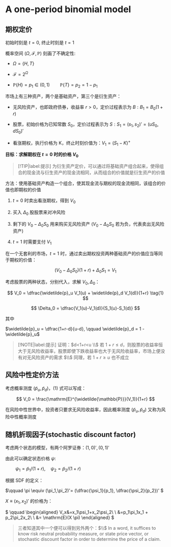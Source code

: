 # A one-period binomial model

## 期权定价

初始时刻是 $t=0$, 终止时刻是 $t=1$

概率空间 $\left(\Omega,\mathcal{F},\mathbb{P}\right)$ 刻画了不确定性:

* $\Omega = \{H,T\}$

* $\mathcal{F} = 2^{\Omega}$

* $\mathbb{P}\{H\} = p_1 \in (0,1) \qquad \mathbb{P}\{T\} = p_2 = 1 -p_1$

市场上有三种资产，两个是基础资产，第三个是衍生资产：

* 无风险资产，也即政府债券，收益率 $r > 0$，定价过程表示为 $B: B_1 = B_0(1+r)$

* 股票，初始价格为已知常数 $S_0$，定价过程表示为 $S: S_1 = (s_1,s_2)' = (uS_0,dS_0)'$

* 看涨期权，执行价格为 K，终止时刻价值为：$V_1 = (S_1-K)^{+}$

**目标：求解期权在 $t=0$ 时的价格 $V_0$**

>[!TIP|label:提示]
>为衍生资产定价，可以通过将基础资产组合起来，使得组合的现金流与衍生资产的现金流相同，从而组合的价值就是衍生资产的价值

方法：使用基础资产构造一个组合，使其现金流与期权的现金流相同，该组合的价值也即期权的价值

1. $t=0$ 时卖出看涨期权，得到 $V_0$

2. 买入 $\Delta_0$ 股股票来对冲风险

3. 剩下的 $V_0-\Delta_0 S_0$ 用来购买无风险资产 ($V_0-\Delta_0 S_0$ 若为负，代表卖出无风险资产)

4. $t=1$ 时需要支付 $V_1$

在一个无套利的市场，$t=1$ 时，通过卖出期权投资两种基础资产的价值应当等同于期权的价值：

$$
(V_0-\Delta_0 S_0)(1+r) + \Delta_0 S_1 = V_1
$$

考虑股票的两种状态，分别代入，求解 $V_0,\Delta_0$：

$$
V_0 = \dfrac{\widetilde{p}_u V_1(u) + \widetilde{p}_d V_1(d)}{1+r} \tag{1}
$$

$$
\Delta_0 = \dfrac{V_1(u)-V_1(d)}{S_1(u)-S_1(d)}
$$

其中

$\widetilde{p}_u = \dfrac{1+r-d}{u-d}, \qquad \widetilde{p}_d = 1 - \widetilde{p}_u$

>[!NOTE|label:提示]
>证明：$d<1+r<u \\$
>若 $1+r \leq d$，则股票的收益率恒大于无风险收益率，股票即使下跌收益率也大于无风险收益率，市场上便没有对无风险资产的需求 $\\$ 同理，若 $1+r \geq u$ 也不成立

## 风险中性定价方法

考虑概率测度 $(\widetilde{p}_u, \widetilde{p}_d)$，(1) 式可以写成：

$$
V_0 = \frac{\mathrm{E}^{\widetilde{\mathbb{P}}}(V_1)}{1+r}
$$

在风险中性世界中，投资者只要求无风险收益率，因此概率测度 $(\widetilde{p}_u, \widetilde{p}_d)$ 又称为风险中性概率测度

## 随机折现因子(stochastic discount factor)

考虑两个状态的模型，有两个阿罗证券：$(1,0)',(0,1)'$

由此可以确定状态价格 $\psi:$

$\qquad \psi_1=\widetilde{p}_1/(1+r),\quad \psi_2=\widetilde{p}_2/(1+r)$

根据 SDF 的定义：

$\qquad \pi \equiv (\pi_1,\pi_2)'= (\dfrac{\psi_1}{p_1}, \dfrac{\psi_2}{p_2})' $

$X\equiv(x_1,x_2)'$ 的价格为：

$
\qquad
\begin{aligned}
V_x&=x_1\psi_1+x_2\psi_2\\
\\
&=p_1\pi_1x_1 + p_2\pi_2x_2\\
\\
&= \mathrm{E}(X \pi)
\end{aligned}
$

>三者知道其中一个便可以得到另外两个：$\\$
>In a word, it suffices to know risk neutral probability measure, or state price vector, or stochastic discount factor in order to determine the price of a claim.